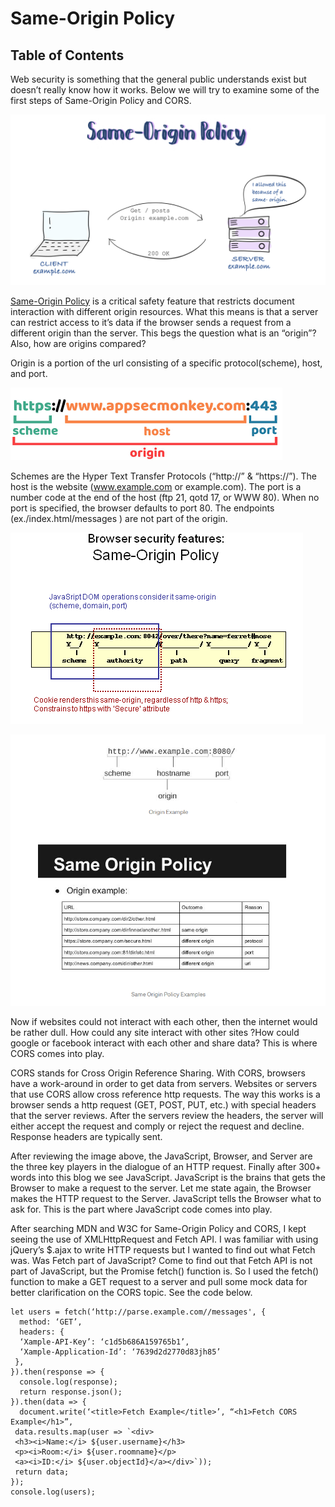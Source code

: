 # Same-Origin Policy

## Table of Contents


Web security is something that the general public understands exist but doesn’t really know how it works. Below we will try to examine some of the first steps of Same-Origin Policy and CORS.

![img](https://github.com/paulveillard/cybersecurity-web-security/blob/main/Web%20Security%20Terminology/Same-Origin%20Policy/img/sop-1.jpg)

[Same-Origin Policy](https://developer.mozilla.org/en-US/docs/Glossary/Same-origin_policy) is a critical safety feature that restricts document interaction with different origin resources. What this means is that a server can restrict access to it’s data if the browser sends a request from a different origin than the server. This begs the question what is an “origin”? Also, how are origins compared?

Origin is a portion of the url consisting of a specific protocol(scheme), host, and port.

![image1](https://github.com/paulveillard/cybersecurity-web-security/blob/main/Web%20Security%20Terminology/Same-Origin%20Policy/img/sop-4.png)

Schemes are the Hyper Text Transfer Protocols (“http://” & “https://”). The host is the website (www.example.com or example.com). The port is a number code at the end of the host (ftp 21, qotd 17, or WWW 80). When no port is specified, the browser defaults to port 80. The endpoints (ex./index.html/messages ) are not part of the origin.

![image2](https://github.com/paulveillard/cybersecurity-web-security/blob/main/Web%20Security%20Terminology/Same-Origin%20Policy/img/sop-2.PNG)

![image3](https://github.com/paulveillard/cybersecurity-web-security/blob/main/Web%20Security%20Terminology/Same-Origin%20Policy/img/sop-3.PNG)

Now if websites could not interact with each other, then the internet would be rather dull. How could any site interact with other sites ?How could google or facebook interact with each other and share data? This is where CORS comes into play.

CORS stands for Cross Origin Reference Sharing. With CORS, browsers have a work-around in order to get data from servers. Websites or servers that use CORS allow cross reference http requests. The way this works is a browser sends a http request (GET, POST, PUT, etc.) with special headers that the server reviews. After the servers review the headers, the server will either accept the request and comply or reject the request and decline. Response headers are typically sent.


After reviewing the image above, the JavaScript, Browser, and Server are the three key players in the dialogue of an HTTP request. Finally after 300+ words into this blog we see JavaScript. JavaScript is the brains that gets the Browser to make a request to the server. Let me state again, the Browser makes the HTTP request to the Server. JavaScript tells the Browser what to ask for. This is the part where JavaScript code comes into play.

After searching MDN and W3C for Same-Origin Policy and CORS, I kept seeing the use of XMLHttpRequest and Fetch API. I was familiar with using jQuery’s $.ajax to write HTTP requests but I wanted to find out what Fetch was. Was Fetch part of JavaScript? Come to find out that Fetch API is not part of JavaScript, but the Promise fetch() function is. So I used the fetch() function to make a GET request to a server and pull some mock data for better clarification on the CORS topic. See the code below.

```
let users = fetch(‘http://parse.example.com//messages', {
  method: ‘GET’,
  headers: {
  ‘Xample-API-Key’: ‘c1d5b686A159765b1’,
  ‘Xample-Application-Id’: ‘7639d2d2770d83jh85’
 },
}).then(response => {
  console.log(response);
  return response.json();
}).then(data => {
  document.write(‘<title>Fetch Example</title>’, “<h1>Fetch CORS  Example</h1>”,
 data.results.map(user => `<div>
 <h3><i>Name:</i> ${user.username}</h3>
 <p><i>Room:</i> ${user.roomname}</p>
 <a><i>ID:</i> ${user.objectId}</a></div>`));
 return data;
});
console.log(users);
```

